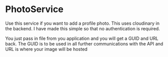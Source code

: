 # PhotoService

Use this service if you want to add a profile photo. This uses cloudinary in the backend. I have made this simple so that no authentication is required.

You just pass in file from you application and you will get a GUID and URL back. The GUID is to be used in all further communications with the API and URL is where your image will be hosted

